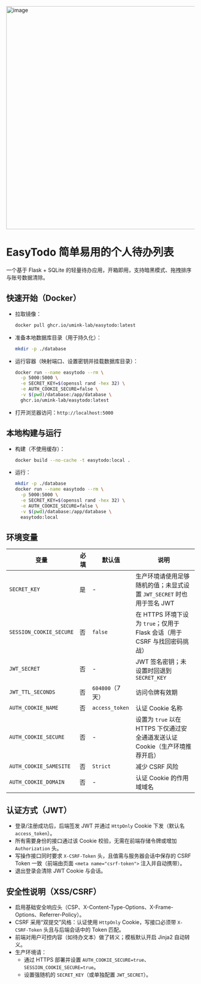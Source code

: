 <img width="1085" height="595" alt="image" src="https://github.com/user-attachments/assets/d5ff090d-b87c-421f-941d-e53362f16bba" />


# EasyTodo 简单易用的个人待办列表

一个基于 Flask + SQLite 的轻量待办应用，开箱即用，支持暗黑模式、拖拽排序与账号数据清除。

## 快速开始（Docker）

- 拉取镜像：
  
  ```bash
  docker pull ghcr.io/umink-lab/easytodo:latest
  ```

- 准备本地数据库目录（用于持久化）：
  
  ```bash
  mkdir -p ./database
  ```

- 运行容器（映射端口、设置密钥并挂载数据库目录）：
  
  ```bash
  docker run --name easytodo --rm \
    -p 5000:5000 \
    -e SECRET_KEY=$(openssl rand -hex 32) \
    -e AUTH_COOKIE_SECURE=false \
    -v $(pwd)/database:/app/database \
    ghcr.io/umink-lab/easytodo:latest
  ```

- 打开浏览器访问：`http://localhost:5000`

## 本地构建与运行

- 构建（不使用缓存）：

  ```bash
  docker build --no-cache -t easytodo:local .
  ```

- 运行：

  ```bash
  mkdir -p ./database
  docker run --name easytodo --rm \
    -p 5000:5000 \
    -e SECRET_KEY=$(openssl rand -hex 32) \
    -e AUTH_COOKIE_SECURE=false \
    -v $(pwd)/database:/app/database \
    easytodo:local
  ```

## 环境变量

| 变量 | 必填 | 默认值 | 说明 |
| --- | --- | --- | --- |
| `SECRET_KEY` | 是 | - | 生产环境请使用足够随机的值；未显式设置 `JWT_SECRET` 时也用于签名 JWT |
| `SESSION_COOKIE_SECURE` | 否 | `false` | 在 HTTPS 环境下设为 `true`；仅用于 Flask 会话（用于 CSRF 与找回密码挑战） |
| `JWT_SECRET` | 否 | - | JWT 签名密钥；未设置时回退到 `SECRET_KEY` |
| `JWT_TTL_SECONDS` | 否 | `604800`（7 天） | 访问令牌有效期 |
| `AUTH_COOKIE_NAME` | 否 | `access_token` | 认证 Cookie 名称 |
| `AUTH_COOKIE_SECURE` | 否 | - | 设置为 `true` 以在 HTTPS 下仅通过安全通道发送认证 Cookie（生产环境推荐开启） |
| `AUTH_COOKIE_SAMESITE` | 否 | `Strict` | 减少 CSRF 风险 |
| `AUTH_COOKIE_DOMAIN` | 否 | - | 认证 Cookie 的作用域域名 |

## 认证方式（JWT）

- 登录/注册成功后，后端签发 JWT 并通过 `HttpOnly` Cookie 下发（默认名 `access_token`）。
- 所有需要身份的接口通过该 Cookie 校验，无需在前端存储令牌或增加 `Authorization` 头。
- 写操作接口同时要求 `X-CSRF-Token` 头，且值需与服务器会话中保存的 CSRF Token 一致（前端由页面 `<meta name="csrf-token">` 注入并自动携带）。
- 退出登录会清除 JWT Cookie 与会话。

## 安全性说明（XSS/CSRF）

- 启用基础安全响应头（CSP、X-Content-Type-Options、X-Frame-Options、Referrer-Policy）。
- CSRF 采用“双提交”风格：认证使用 `HttpOnly` Cookie，写接口必须带 `X-CSRF-Token` 头且与后端会话中的 Token 匹配。
- 前端对用户可控内容（如待办文本）做了转义；模板默认开启 Jinja2 自动转义。
- 生产环境请：
  - 通过 HTTPS 部署并设置 `AUTH_COOKIE_SECURE=true`、`SESSION_COOKIE_SECURE=true`。
  - 设置强随机的 `SECRET_KEY`（或单独配置 `JWT_SECRET`）。
